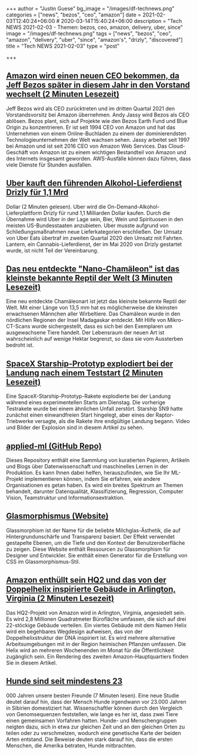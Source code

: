 +++
author = "Justin Guese"
bg_image = "/images/df-technews.png"
categories = ["news", "bezos", "ceo", "amazon"]
date = 2021-02-03T12:40:24+06:00 # 2020-03-14T15:40:24+06:00
description = "Tech NEWS 2021-02-03 - Themen: bezos, ceo, amazon, delivery, uber, since"
image = "/images/df-technews.png"
tags = ["news", "bezos", "ceo", "amazon", "delivery", "uber", "since", "amazon's", "drizly", "discovered"]
title = "Tech NEWS 2021-02-03"
type = "post"

+++

## [Amazon wird einen neuen CEO bekommen, da Jeff Bezos später in diesem Jahr in den Vorstand wechselt (2 Minuten Lesezeit)](https://www.theverge.com/2021/2/2/22263039/amazon-new-ceo-jeff-bezos-andy-jassy-executive-chair-board-q3-2021)

 Jeff Bezos wird als CEO zurücktreten und im dritten Quartal 2021 den Vorstandsvorsitz bei Amazon übernehmen. Andy Jassy wird Bezos als CEO ablösen. Bezos plant, sich auf Projekte wie den Bezos Earth Fund und Blue Origin zu konzentrieren. Er ist seit 1994 CEO von Amazon und hat das Unternehmen von einem Online-Buchladen zu einem der dominierendsten Technologieunternehmen der Welt wachsen sehen. Jassy arbeitet seit 1997 bei Amazon und ist seit 2016 CEO von Amazon Web Services. Das Cloud-Geschäft von Amazon ist zu einem wichtigen Bestandteil von Amazon und des Internets insgesamt geworden. AWS-Ausfälle können dazu führen, dass viele Dienste für Stunden ausfallen.

## [Uber kauft den führenden Alkohol-Lieferdienst Drizly für 1,1 Mrd](https://www.theguardian.com/technology/2021/feb/02/uber-drizly-alcohol-delivery-service)

 Dollar (2 Minuten gelesen). Uber wird die On-Demand-Alkohol-Lieferplattform Drizly für rund 1,1 Milliarden Dollar kaufen. Durch die Übernahme wird Uber in der Lage sein, Bier, Wein und Spirituosen in den meisten US-Bundesstaaten anzubieten. Uber musste aufgrund von Schließungsmaßnahmen neue Lieferkategorien erschließen. Der Umsatz von Uber Eats übertraf im zweiten Quartal 2020 den Umsatz mit Fahrten. Lantern, ein Cannabis-Lieferdienst, der im Mai 2020 von Drizly gestartet wurde, ist nicht Teil der Vereinbarung.

## [Das neu entdeckte "Nano-Chamäleon" ist das kleinste bekannte Reptil der Welt (3 Minuten Lesezeit)](https://newatlas.com/science/nano-chameleon-worlds-smallest-reptile/)

 Eine neu entdeckte Chamäleonart ist jetzt das kleinste bekannte Reptil der Welt. Mit einer Länge von 13,5 mm hat es möglicherweise die kleinsten erwachsenen Männchen aller Wirbeltiere. Das Chamäleon wurde in den nördlichen Regionen der Insel Madagaskar entdeckt. Mit Hilfe von Mikro-CT-Scans wurde sichergestellt, dass es sich bei den Exemplaren um ausgewachsene Tiere handelt. Der Lebensraum der neuen Art ist wahrscheinlich auf wenige Hektar begrenzt, so dass sie vom Aussterben bedroht ist.

## [SpaceX Starship-Prototyp explodiert bei der Landung nach einem Teststart (2 Minuten Lesezeit)](https://www.reuters.com/article/us-space-exploration-starship-idUSKBN2A22SX)

 Eine SpaceX-Starship-Prototyp-Rakete explodierte bei der Landung während eines experimentellen Starts am Dienstag. Die vorherige Testrakete wurde bei einem ähnlichen Unfall zerstört. Starship SN9 hatte zunächst einen einwandfreien Start hingelegt, aber eines der Raptor-Triebwerke versagte, als die Rakete ihre endgültige Landung begann. Video und Bilder der Explosion sind in diesem Artikel zu sehen.

## [applied-ml (GitHub Repo)](https://github.com/eugeneyan/applied-ml)

 Dieses Repository enthält eine Sammlung von kuratierten Papieren, Artikeln und Blogs über Datenwissenschaft und maschinelles Lernen in der Produktion. Es kann Ihnen dabei helfen, herauszufinden, wie Sie Ihr ML-Projekt implementieren können, indem Sie erfahren, wie andere Organisationen es getan haben. Es wird ein breites Spektrum an Themen behandelt, darunter Datenqualität, Klassifizierung, Regression, Computer Vision, Teamstruktur und Informationsextraktion.

## [Glasmorphismus (Website)](https://glassmorphism.com/)

 Glassmorphism ist der Name für die beliebte Milchglas-Ästhetik, die auf Hintergrundunschärfe und Transparenz basiert. Der Effekt verwendet gestapelte Ebenen, um die Tiefe und den Kontext der Benutzeroberfläche zu zeigen. Diese Website enthält Ressourcen zu Glassmorphism für Designer und Entwickler. Sie enthält einen Generator für die Erstellung von CSS im Glassmorphismus-Stil.

## [Amazon enthüllt sein HQ2 und das von der Doppelhelix inspirierte Gebäude in Arlington, Virginia (2 Minuten Lesezeit)](https://www.usatoday.com/story/tech/2021/02/02/amazon-hq-2-helix-shaped-building-unveiled-tech-giant-virginia/4352390001/)

 Das HQ2-Projekt von Amazon wird in Arlington, Virginia, angesiedelt sein. Es wird 2,8 Millionen Quadratmeter Bürofläche umfassen, die sich auf drei 22-stöckige Gebäude verteilen. Ein viertes Gebäude mit dem Namen Helix wird ein begehbares Wegdesign aufweisen, das von der Doppelhelixstruktur der DNA inspiriert ist. Es wird mehrere alternative Arbeitsumgebungen mit in der Region heimischen Pflanzen umfassen. Die Helix wird an mehreren Wochenenden im Monat für die Öffentlichkeit zugänglich sein. Ein Rendering des zweiten Amazon-Hauptquartiers finden Sie in diesem Artikel.

## [Hunde sind seit mindestens 23](https://arstechnica.com/science/2021/02/dogs-have-been-our-best-friends-for-at-least-23000-years/)

000 Jahren unsere besten Freunde (7 Minuten lesen). Eine neue Studie deutet darauf hin, dass der Mensch Hunde irgendwann vor 23.000 Jahren in Sibirien domestiziert hat. Wissenschaftler können durch den Vergleich von Genomsequenzen feststellen, wie lange es her ist, dass zwei Tiere einen gemeinsamen Vorfahren hatten. Hunde- und Menschengruppen neigten dazu, sich in etwa zur gleichen Zeit und an den gleichen Orten zu teilen oder zu verschmelzen, wodurch eine genetische Karte der beiden Arten entstand. Die Beweise deuten stark darauf hin, dass die ersten Menschen, die Amerika betraten, Hunde mitbrachten.

